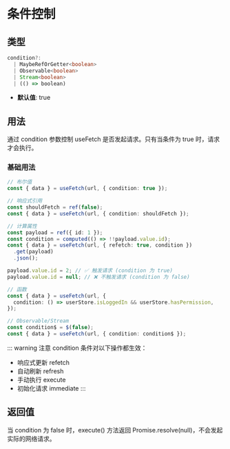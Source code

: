 # 条件控制

## 类型

```typescript
condition?:
  | MaybeRefOrGetter<boolean>
  | Observable<boolean>
  | Stream<boolean>
  | (() => boolean)
```

- **默认值**: true

## 用法

通过 condition 参数控制 useFetch 是否发起请求。只有当条件为 true 时，请求才会执行。

### 基础用法

```ts
// 布尔值
const { data } = useFetch(url, { condition: true });

// 响应式引用
const shouldFetch = ref(false);
const { data } = useFetch(url, { condition: shouldFetch });

// 计算属性
const payload = ref({ id: 1 });
const condition = computed(() => !!payload.value.id);
const { data } = useFetch(url, { refetch: true, condition })
  .get(payload)
  .json();

payload.value.id = 2; // ✅ 触发请求 (condition 为 true)
payload.value.id = null; // ❌ 不触发请求 (condition 为 false)

// 函数
const { data } = useFetch(url, {
  condition: () => userStore.isLoggedIn && userStore.hasPermission,
});

// Observable/Stream
const condition$ = $(false);
const { data } = useFetch(url, { condition: condition$ });
```

::: warning 注意
condition 条件对以下操作都生效：

- 响应式更新 refetch
- 自动刷新 refresh
- 手动执行 execute
- 初始化请求 immediate
  :::

## 返回值

当 condition 为 false 时，execute() 方法返回 Promise.resolve(null)，不会发起实际的网络请求。
